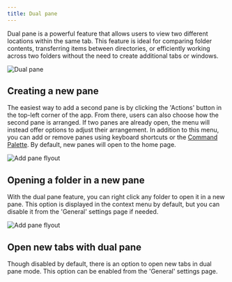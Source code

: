 ```yaml
---
title: Dual pane
---
```


Dual pane is a powerful feature that allows users to view two different locations within the same tab. This feature is ideal for comparing folder contents, transferring items between directories, or efficiently working across two folders without the need to create additional tabs or windows.

![Dual pane](/docs-resources/DualPane.png)

## Creating a new pane

The easiest way to add a second pane is by clicking the 'Actions' button in the top-left corner of the app. From there, users can also choose how the second pane is arranged. If two panes are already open, the menu will instead offer options to adjust their arrangement. In addition to this menu, you can add or remove panes using keyboard shortcuts or the [Command Palette](/docs/features/command-palette/). By default, new panes will open to the home page.

![Add pane flyout](/docs-resources/AddPaneFlyout.png)

## Opening a folder in a new pane

 With the dual pane feature, you can right click any folder to open it in a new pane. This option is displayed in the context menu by default, but you can disable it from the 'General' settings page if needed.

![Add pane flyout](/docs-resources/OpenInNewPaneMeuOption.png)

## Open new tabs with dual pane

Though disabled by default, there is an option to open new tabs in dual pane mode. This option can be enabled from the 'General' settings page.